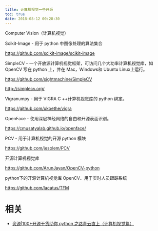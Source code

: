 ```yaml
---
title: 计算机视觉一些开源
toc: true
date: 2018-08-12 00:28:30
---
```

Computer Vision（计算机视觉）

Scikit-Image - 用于 python 中图像处理的算法集合

https://github.com/scikit-image/scikit-image



SimpleCV - 一个开放源计算机视觉框架，可访问几个大功率计算机视觉库，如 OpenCV 写在 python 上，并在 Mac，Windows和 Ubuntu Linux上运行。

https://github.com/sightmachine/SimpleCV

http://simplecv.org/



Vigranumpy - 用于 VIGRA C ++计算机视觉库的 python 绑定。

https://github.com/ukoethe/vigra



OpenFace - 使用深层神经网络的自由和开源表面识别。

https://cmusatyalab.github.io/openface/



PCV - 用于计算机视觉的开源 python 模块

https://github.com/jesolem/PCV



开源计算机视觉库

https://github.com/ArunJayan/OpenCV-python



python下的开源计算机视觉库 OpenCV、用于实时人员跟踪系统

https://github.com/lacatus/TFM


# 相关

- [资源|100+开源干货助你 python 之路青云直上（计算机视觉篇）](http://www.sohu.com/a/129269253_642762)
